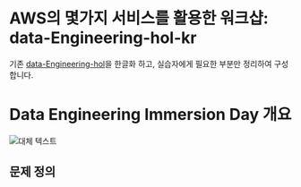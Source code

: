 # AWS의 몇가지 서비스를 활용한 워크샵: data-Engineering-hol-kr

기존 [data-Engineering-hol](https://catalog.us-east-1.prod.workshops.aws/workshops/976050cc-0606-4b23-b49f-ca7b8ac4b153/en-US/)을 한글화 하고, 실습자에게 필요한 부분만 정리하여 구성합니다.

# Data Engineering Immersion Day 개요
![대체 텍스트](./images/introimg.jpg)


## 문제 정의
